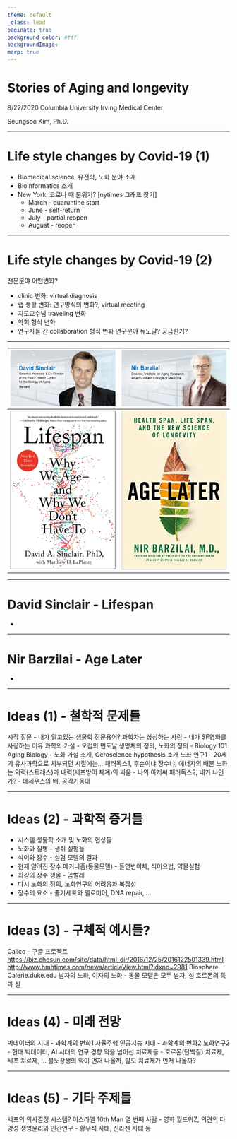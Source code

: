 ```yaml
---
theme: default
_class: lead
paginate: true
background color: #fff
backgroundImage:
marp: true
---
```


# Stories of Aging and longevity 

8/22/2020
Columbia University Irving Medical Center

Seungsoo Kim, Ph.D.

---

# Life style changes by Covid-19 (1)

- Biomedical science, 유전학, 노화 분야 소개
- Bioinformatics 소개
- New York, 코로나 때 분위기? [nytimes 그래프 찾기]
  - March - quaruntine start
  - June - self-return
  - July - partial reopen
  - August - reopen

---

# Life style changes by Covid-19 (2)

전문분야 어떤변화?
- clinic 변화: virtual diagnosis
- 랩 생활 변화: 연구방식의 변화?, virtual meeting
- 지도교수님 traveling 변화
- 학회 형식 변화
- 연구자들 간 collaboration 형식 변화
연구분야 뉴노말?
궁금한거?

---

| ![width:350px](img/2020-08-22-Aging/sinclair.png) | ![width:350px](img/2020-08-22-Aging/barzilai.png) |
|--|--|
| ![width:200px](img/2020-08-22-Aging/book-sinclair-lifespan.jpg) | ![width:200px](img/2020-08-22-Aging/book-barzilai-age_later.jpg) |

---

# David Sinclair - Lifespan

* 

---

# Nir Barzilai - Age Later

* 

---

# Ideas (1) - 철학적 문제들

시작 질문 - 내가 알고있는 생물학 전문용어?
과학자는 상상하는 사람 - 내가 SF영화를 사랑하는 이유
과학의 가설 - 오컴의 면도날
생명체의 정의, 노화의 정의 - Biology 101
Aging Biology - 노화 가설 소개, Geroscience hypothesis 소개
노화 연구1 - 20세기 유사과학으로 치부되던 시절에는...
패러독스1, 후손이냐 장수냐, 에너지의 배분
노화는 외력(스트레스)과 내력(세포방어 체계)의 싸움 - 나의 아저씨
패러독스2, 내가 나인가? - 테세우스의 배, 공각기동대

---

# Ideas (2) - 과학적 증거들

* 시스템 생물학 소개 및 노화의 현상들
* 노화와 질병 - 생쥐 실험들
* 식이와 장수 - 실험 모델의 결과
* 현재 알려진 장수 메커니즘(동물모델) - 돌연변이체, 식이요법, 약물실험
* 최강의 장수 생물 - 곰벌레
* 다시 노화의 정의, 노화연구의 어려움과 복잡성
* 장수의 요소 - 줄기세포와 텔로미어, DNA repair, ...

---

# Ideas (3) - 구체적 예시들?

Calico - 구글 프로젝트
  https://biz.chosun.com/site/data/html_dir/2016/12/25/2016122501339.html
  http://www.hmhtimes.com/news/articleView.html?idxno=2981
Biosphere
Calerie.duke.edu
남자의 노화, 여자의 노화 - 동물 모델은 모두 남자, 성 호르몬의 득과 실

---

# Ideas (4) - 미래 전망

빅데이터의 시대 - 과학계의 변화1
자율주행 인공지능 시대 - 과학계의 변화2
노화연구2 - 현대 빅데이터, AI 시대의 연구 경향
약을 넘어선 치료제들 - 호르몬(단백질) 치료제, 세포 치료제, ...
불노장생의 약이 먼저 나올까, 탈모 치료제가 먼저 나올까?

---

# Ideas (5) - 기타 주제들

세포의 의사결정 시스템?
이스라엘 10th Man 열 번째 사람 - 영화 월드워Z, 의견의 다양성
생명윤리와 인간연구 - 황우석 사태, 신라젠 사태 등